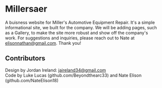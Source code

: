 # Millersaer
A buisness website for Miller's Automotive Equipment Repair. It's a simple informational site, we built for the company. We will be adding pages, such as a Gallery, to make the site more robust and show off the company's work. For suggestions and inquiries, please reach out to Nate at elisonnathan@gmail.com. Thank you! 

## Contributors
  Design by Jordan Ireland: jaireland34@gmail.com  
  Code by Luke Lucas (github.com/Beyondthearc33) and Nate Elison (github.com/NateElison18)  

